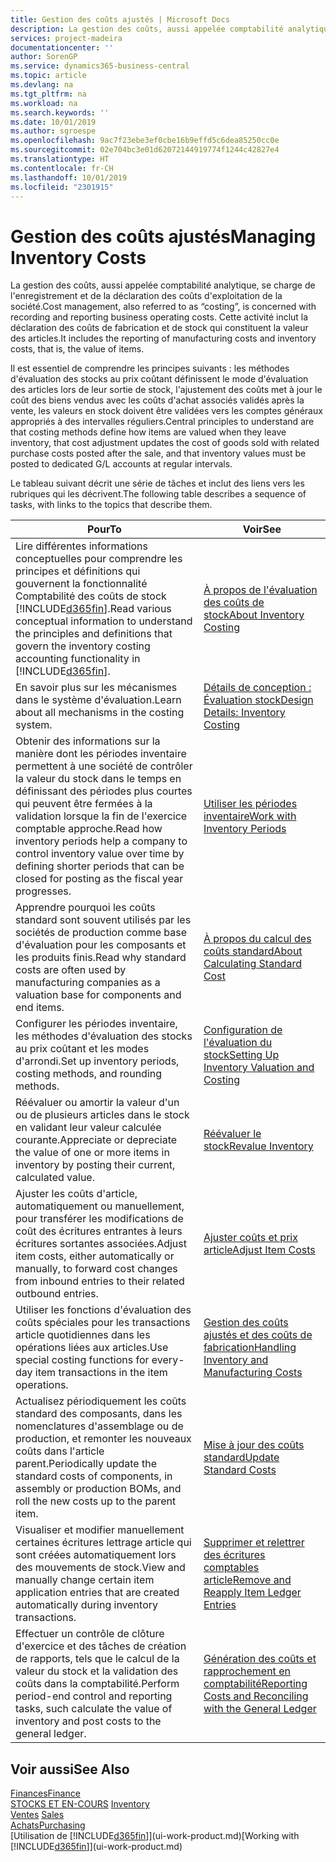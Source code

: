 ```yaml
---
title: Gestion des coûts ajustés | Microsoft Docs
description: La gestion des coûts, aussi appelée comptabilité analytique, se charge de l'enregistrement et de la déclaration des coûts d'exploitation de la société. Cette activité inclut la déclaration des coûts de fabrication et de stock qui constituent la valeur des articles.
services: project-madeira
documentationcenter: ''
author: SorenGP
ms.service: dynamics365-business-central
ms.topic: article
ms.devlang: na
ms.tgt_pltfrm: na
ms.workload: na
ms.search.keywords: ''
ms.date: 10/01/2019
ms.author: sgroespe
ms.openlocfilehash: 9ac7f23ebe3ef0cbe16b9effd5c6dea85250cc0e
ms.sourcegitcommit: 02e704bc3e01d62072144919774f1244c42827e4
ms.translationtype: HT
ms.contentlocale: fr-CH
ms.lasthandoff: 10/01/2019
ms.locfileid: "2301915"
---
```

# <a name="managing-inventory-costs"></a><span data-ttu-id="a71cb-104">Gestion des coûts ajustés</span><span class="sxs-lookup"><span data-stu-id="a71cb-104">Managing Inventory Costs</span></span>
<span data-ttu-id="a71cb-105">La gestion des coûts, aussi appelée comptabilité analytique, se charge de l'enregistrement et de la déclaration des coûts d'exploitation de la société.</span><span class="sxs-lookup"><span data-stu-id="a71cb-105">Cost management, also referred to as “costing”, is concerned with recording and reporting business operating costs.</span></span> <span data-ttu-id="a71cb-106">Cette activité inclut la déclaration des coûts de fabrication et de stock qui constituent la valeur des articles.</span><span class="sxs-lookup"><span data-stu-id="a71cb-106">It includes the reporting of manufacturing costs and inventory costs, that is, the value of items.</span></span>   

<span data-ttu-id="a71cb-107">Il est essentiel de comprendre les principes suivants : les méthodes d'évaluation des stocks au prix coûtant définissent le mode d'évaluation des articles lors de leur sortie de stock, l'ajustement des coûts met à jour le coût des biens vendus avec les coûts d'achat associés validés après la vente, les valeurs en stock doivent être validées vers les comptes généraux appropriés à des intervalles réguliers.</span><span class="sxs-lookup"><span data-stu-id="a71cb-107">Central principles to understand are that costing methods define how items are valued when they leave inventory, that cost adjustment updates the cost of goods sold with related purchase costs posted after the sale, and that inventory values must be posted to dedicated G/L accounts at regular intervals.</span></span>

<span data-ttu-id="a71cb-108">Le tableau suivant décrit une série de tâches et inclut des liens vers les rubriques qui les décrivent.</span><span class="sxs-lookup"><span data-stu-id="a71cb-108">The following table describes a sequence of tasks, with links to the topics that describe them.</span></span>

|<span data-ttu-id="a71cb-109">**Pour**</span><span class="sxs-lookup"><span data-stu-id="a71cb-109">**To**</span></span>|<span data-ttu-id="a71cb-110">**Voir**</span><span class="sxs-lookup"><span data-stu-id="a71cb-110">**See**</span></span>|  
|------------|-------------|  
|<span data-ttu-id="a71cb-111">Lire différentes informations conceptuelles pour comprendre les principes et définitions qui gouvernent la fonctionnalité Comptabilité des coûts de stock [!INCLUDE[d365fin](includes/d365fin_md.md)].</span><span class="sxs-lookup"><span data-stu-id="a71cb-111">Read various conceptual information to understand the principles and definitions that govern the inventory costing accounting functionality in [!INCLUDE[d365fin](includes/d365fin_md.md)].</span></span>|[<span data-ttu-id="a71cb-112">À propos de l'évaluation des coûts de stock</span><span class="sxs-lookup"><span data-stu-id="a71cb-112">About Inventory Costing</span></span>](finance-learn-about-costing.md)|  
|<span data-ttu-id="a71cb-113">En savoir plus sur les mécanismes dans le système d'évaluation.</span><span class="sxs-lookup"><span data-stu-id="a71cb-113">Learn about all mechanisms in the costing system.</span></span>|[<span data-ttu-id="a71cb-114">Détails de conception : Évaluation stock</span><span class="sxs-lookup"><span data-stu-id="a71cb-114">Design Details: Inventory Costing</span></span>](design-details-inventory-costing.md)|
|<span data-ttu-id="a71cb-115">Obtenir des informations sur la manière dont les périodes inventaire permettent à une société de contrôler la valeur du stock dans le temps en définissant des périodes plus courtes qui peuvent être fermées à la validation lorsque la fin de l'exercice comptable approche.</span><span class="sxs-lookup"><span data-stu-id="a71cb-115">Read how inventory periods help a company to control inventory value over time by defining shorter periods that can be closed for posting as the fiscal year progresses.</span></span>|[<span data-ttu-id="a71cb-116">Utiliser les périodes inventaire</span><span class="sxs-lookup"><span data-stu-id="a71cb-116">Work with Inventory Periods</span></span>](finance-how-to-work-with-inventory-periods.md)|
|<span data-ttu-id="a71cb-117">Apprendre pourquoi les coûts standard sont souvent utilisés par les sociétés de production comme base d'évaluation pour les composants et les produits finis.</span><span class="sxs-lookup"><span data-stu-id="a71cb-117">Read why standard costs are often used by manufacturing companies as a valuation base for components and end items.</span></span>|[<span data-ttu-id="a71cb-118">À propos du calcul des coûts standard</span><span class="sxs-lookup"><span data-stu-id="a71cb-118">About Calculating Standard Cost</span></span>](finance-about-calculating-standard-cost.md)|
|<span data-ttu-id="a71cb-119">Configurer les périodes inventaire, les méthodes d'évaluation des stocks au prix coûtant et les modes d'arrondi.</span><span class="sxs-lookup"><span data-stu-id="a71cb-119">Set up inventory periods, costing methods, and rounding methods.</span></span>|[<span data-ttu-id="a71cb-120">Configuration de l'évaluation du stock</span><span class="sxs-lookup"><span data-stu-id="a71cb-120">Setting Up Inventory Valuation and Costing</span></span>](finance-set-up-inventory-valuation-and-costing.md)|
|<span data-ttu-id="a71cb-121">Réévaluer ou amortir la valeur d'un ou de plusieurs articles dans le stock en validant leur valeur calculée courante.</span><span class="sxs-lookup"><span data-stu-id="a71cb-121">Appreciate or depreciate the value of one or more items in inventory by posting their current, calculated value.</span></span>|[<span data-ttu-id="a71cb-122">Réévaluer le stock</span><span class="sxs-lookup"><span data-stu-id="a71cb-122">Revalue Inventory</span></span>](inventory-how-revalue-inventory.md)|
|<span data-ttu-id="a71cb-123">Ajuster les coûts d'article, automatiquement ou manuellement, pour transférer les modifications de coût des écritures entrantes à leurs écritures sortantes associées.</span><span class="sxs-lookup"><span data-stu-id="a71cb-123">Adjust item costs, either automatically or manually, to forward cost changes from inbound entries to their related outbound entries.</span></span>|[<span data-ttu-id="a71cb-124">Ajuster coûts et prix article</span><span class="sxs-lookup"><span data-stu-id="a71cb-124">Adjust Item Costs</span></span>](inventory-how-adjust-item-costs.md)|
|<span data-ttu-id="a71cb-125">Utiliser les fonctions d'évaluation des coûts spéciales pour les transactions article quotidiennes dans les opérations liées aux articles.</span><span class="sxs-lookup"><span data-stu-id="a71cb-125">Use special costing functions for every-day item transactions in the item operations.</span></span>|[<span data-ttu-id="a71cb-126">Gestion des coûts ajustés et des coûts de fabrication</span><span class="sxs-lookup"><span data-stu-id="a71cb-126">Handling Inventory and Manufacturing Costs</span></span>](finance-handle-inventory-and-manufacturing-costs.md)|  
|<span data-ttu-id="a71cb-127">Actualisez périodiquement les coûts standard des composants, dans les nomenclatures d'assemblage ou de production, et remonter les nouveaux coûts dans l'article parent.</span><span class="sxs-lookup"><span data-stu-id="a71cb-127">Periodically update the standard costs of components, in assembly or production BOMs, and roll the new costs up to the parent item.</span></span>|[<span data-ttu-id="a71cb-128">Mise à jour des coûts standard</span><span class="sxs-lookup"><span data-stu-id="a71cb-128">Update Standard Costs</span></span>](finance-how-to-update-standard-costs.md)|
|<span data-ttu-id="a71cb-129">Visualiser et modifier manuellement certaines écritures lettrage article qui sont créées automatiquement lors des mouvements de stock.</span><span class="sxs-lookup"><span data-stu-id="a71cb-129">View and manually change certain item application entries that are created automatically during inventory transactions.</span></span>|[<span data-ttu-id="a71cb-130">Supprimer et relettrer des écritures comptables article</span><span class="sxs-lookup"><span data-stu-id="a71cb-130">Remove and Reapply Item Ledger Entries</span></span>](finance-how-to-remove-and-reapply-item-entries.md)|
|<span data-ttu-id="a71cb-131">Effectuer un contrôle de clôture d'exercice et des tâches de création de rapports, tels que le calcul de la valeur du stock et la validation des coûts dans la comptabilité.</span><span class="sxs-lookup"><span data-stu-id="a71cb-131">Perform period-end control and reporting tasks, such calculate the value of inventory and post costs to the general ledger.</span></span>|[<span data-ttu-id="a71cb-132">Génération des coûts et rapprochement en comptabilité</span><span class="sxs-lookup"><span data-stu-id="a71cb-132">Reporting Costs and Reconciling with the General Ledger</span></span>](finance-report-costs-and-reconcile-with-the-general-ledger.md)|

## <a name="see-also"></a><span data-ttu-id="a71cb-133">Voir aussi</span><span class="sxs-lookup"><span data-stu-id="a71cb-133">See Also</span></span>  
 [<span data-ttu-id="a71cb-134">Finances</span><span class="sxs-lookup"><span data-stu-id="a71cb-134">Finance</span></span>](finance.md)  
 <span data-ttu-id="a71cb-135">[STOCKS ET EN-COURS](inventory-manage-inventory.md) </span><span class="sxs-lookup"><span data-stu-id="a71cb-135">[Inventory](inventory-manage-inventory.md) </span></span>  
 <span data-ttu-id="a71cb-136">[Ventes](sales-manage-sales.md) </span><span class="sxs-lookup"><span data-stu-id="a71cb-136">[Sales](sales-manage-sales.md) </span></span>  
 [<span data-ttu-id="a71cb-137">Achats</span><span class="sxs-lookup"><span data-stu-id="a71cb-137">Purchasing</span></span>](purchasing-manage-purchasing.md)  
 <span data-ttu-id="a71cb-138">[Utilisation de [!INCLUDE[d365fin](includes/d365fin_md.md)]](ui-work-product.md)</span><span class="sxs-lookup"><span data-stu-id="a71cb-138">[Working with [!INCLUDE[d365fin](includes/d365fin_md.md)]](ui-work-product.md)</span></span>
